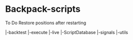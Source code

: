 # Backpack-scripts

To Do
Restore positions after restarting



|-backtest
|-execute
|-live
|-ScriptDatabase
|-signals
|-utils

